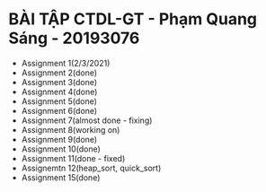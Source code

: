 # BÀI TẬP CTDL-GT - Phạm Quang Sáng - 20193076
- Assignment 1(2/3/2021)
- Assignment 2(done)
- Assignment 3(done)
- Assignment 4(done)
- Assignment 5(done)
- Assignment 6(done)
- Assignment 7(almost done - fixing)
- Assignment 8(working on)
- Assignment 9(done)
- Assignment 10(done)
- Assignment 11(done - fixed)
- Assignemtn 12(heap_sort, quick_sort)
- Assignment 15(done)